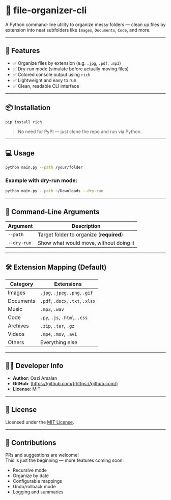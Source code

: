 # 📁 file-organizer-cli

A Python command-line utility to organize messy folders — clean up files by extension into neat subfolders like `Images`, `Documents`, `Code`, and more.

---

## 🚀 Features

- ✅ Organize files by extension (e.g. `.jpg`, `.pdf`, `.mp3`)
- ✅ Dry-run mode (simulate before actually moving files)
- ✅ Colored console output using `rich`
- ✅ Lightweight and easy to run
- ✅ Clean, readable CLI interface

---

## 📦 Installation

```bash
pip install rich
```

> No need for PyPI — just clone the repo and run via Python.

---

## 💻 Usage

```bash
python main.py --path /your/folder
```

### Example with dry-run mode:

```bash
python main.py --path ~/Downloads --dry-run
```

---

## 🧪 Command-Line Arguments

| Argument      | Description                            |
|---------------|----------------------------------------|
| `--path`      | Target folder to organize (**required**) |
| `--dry-run`   | Show what would move, without doing it |

---

## 🛠️ Extension Mapping (Default)

| Category   | Extensions                             |
|------------|----------------------------------------|
| Images     | `.jpg`, `.jpeg`, `.png`, `.gif`        |
| Documents  | `.pdf`, `.docx`, `.txt`, `.xlsx`       |
| Music      | `.mp3`, `.wav`                         |
| Code       | `.py`, `.js`, `.html`, `.css`          |
| Archives   | `.zip`, `.tar`, `.gz`                  |
| Videos     | `.mp4`, `.mov`, `.avi`                 |
| Others     | Everything else                        |

---

## 🧑‍💻 Developer Info

- **Author**: Qazi Arsalan  
- **GitHub**: [https://github.com/](https://github.com/)  
- **License**: MIT

---

## 📝 License

Licensed under the [MIT License](LICENSE).

---

## 🙌 Contributions

PRs and suggestions are welcome!  
This is just the beginning — more features coming soon:

- Recursive mode  
- Organize by date  
- Configurable mappings  
- Undo/rollback mode  
- Logging and summaries
